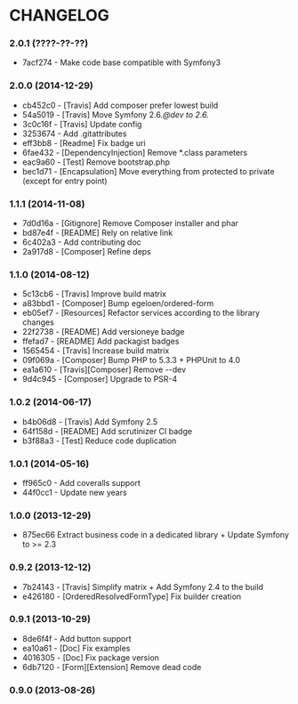 # CHANGELOG

### 2.0.1 (????-??-??)

 * 7acf274 - Make code base compatible with Symfony3
 
### 2.0.0 (2014-12-29)

 * cb452c0 - [Travis] Add composer prefer lowest build
 * 54a5019 - [Travis] Move Symfony 2.6.*@dev to 2.6.*
 * 3c0c16f - [Travis] Update config
 * 3253674 - Add .gitattributes
 * eff3bb8 - [Readme] Fix badge uri
 * 6fae432 - [DependencyInjection] Remove *.class parameters
 * eac9a60 - [Test] Remove bootstrap.php
 * bec1d71 - [Encapsulation] Move everything from protected to private (except for entry point)

### 1.1.1 (2014-11-08)

 * 7d0d16a - [Gitignore] Remove Composer installer and phar
 * bd87e4f - [README] Rely on relative link
 * 6c402a3 - Add contributing doc
 * 2a917d8 - [Composer] Refine deps

### 1.1.0 (2014-08-12)

 * 5c13cb6 - [Travis] Improve build matrix
 * a83bbd1 - [Composer] Bump egeloen/ordered-form
 * eb05ef7 - [Resources] Refactor services according to the library changes
 * 22f2738 - [README] Add versioneye badge
 * ffefad7 - [README] Add packagist badges
 * 1565454 - [Travis] Increase build matrix
 * 09f069a - [Composer] Bump PHP to 5.3.3 + PHPUnit to 4.0
 * ea1a610 - [Travis][Composer] Remove --dev
 * 9d4c945 - [Composer] Upgrade to PSR-4

### 1.0.2 (2014-06-17)

 * b4b06d8 - [Travis] Add Symfony 2.5
 * 64f158d - [README] Add scrutinizer CI badge
 * b3f88a3 - [Test] Reduce code duplication

### 1.0.1 (2014-05-16)

 * ff965c0 - Add coveralls support
 * 44f0cc1 - Update new years

### 1.0.0 (2013-12-29)

 * 875ec66 Extract business code in a dedicated library + Update Symfony to >= 2.3

### 0.9.2 (2013-12-12)

 * 7b24143 - [Travis] Simplify matrix + Add Symfony 2.4 to the build
 * e426180 - [OrderedResolvedFormType] Fix builder creation

### 0.9.1 (2013-10-29)

 * 8de6f4f - Add button support
 * ea10a61 - [Doc] Fix examples
 * 4016305 - [Doc] Fix package version
 * 6db7120 - [Form][Extension] Remove dead code

### 0.9.0 (2013-08-26)
